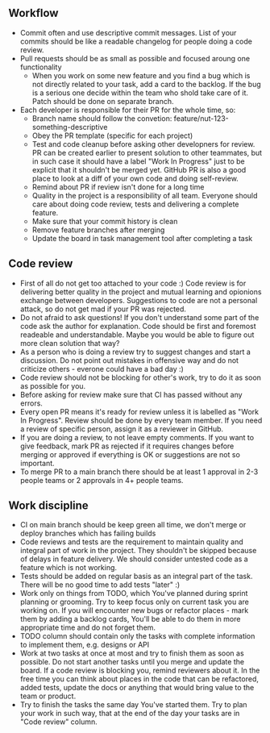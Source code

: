 ## Workflow
- Commit often and use descriptive commit messages. List of your commits should be like a readable changelog for people doing a code review.
- Pull requests should be as small as possible and focused aroung one functionality 
   - When you work on some new feature and you find a bug which is not directly related to your task, add a card to the backlog. If the bug is a serious one decide within the team who shold take care of it. Patch should be done on separate branch.
- Each developer is responsible for their PR for the whole time, so:
   - Branch name should follow the convetion: feature/nut-123-something-descriptive
   - Obey the PR template (specific for each project)
   - Test and code cleanup before asking other developners for review. PR can be created earlier to present solution to other teammates, but in such case it should have a label "Work In Progress" just to be explicit that it shouldn't be merged yet. GitHub PR is also a good place to look at a diff of your own code and doing self-review.
   - Remind about PR if review isn't done for a long time
   - Quality in the project is a responsibility of all team. Everyone should care about doing code review, tests and delivering a complete feature.
   - Make sure that your commit history is clean
   - Remove feature branches after merging
   - Update the board in task management tool after completing a task




## Code review 
- First of all do not get too attached to your code :) Code review is for delivering better quality in the project and mutual learning and opionions exchange between developers. Suggestions to code are not a personal attack, so do not get mad if your PR was rejected.
- Do not afraid to ask questions! If you don't understand some part of the code ask the author for explanation. Code should be first and foremost readeable and understandable. Maybe you would be able to figure out more clean solution that way?
- As a person who is doing a review try to suggest changes and start a discussion. Do not point out mistakes in offensive way and do not criticize others - everone could have a bad day :)
- Code review should not be blocking for other's work, try to do it as soon as possible for you.
- Before asking for review make sure that CI has passed without any errors.
- Every open PR means it's ready for review unless it is labelled as "Work In Progress". Review should be done by every team member. If you need a review of specific person, assign it as a reviewer in GitHub.
- If you are doing a review, to not leave empty comments. If you want to give feedback, mark PR as rejected if it requires changes before merging or approved if everything is OK or suggestions are not so important.
- To merge PR to a main branch there should be at least 1 approval in 2-3 people teams or 2 approvals in 4+ people teams.




## Work discipline
- CI on main branch should be keep green all time, we don't merge or deploy branches which has failing builds
- Code reviews and tests are the requirement to maintain quality and integral part of work in the project. They shouldn't be skipped because of delays in feature delivery. We should consider untested code as a feature which is not working.
- Tests should be added on regular basis as an integral part of the task. There will be no good time to add tests "later" :)
- Work only on things from TODO, which You've planned during sprint planning or grooming. Try to keep focus only on current task you are working on. If you will encounter new bugs or refactor places - mark them by adding a backlog cards, You'll be able to do them in more appropriate time and do not forget them.
- TODO column should contain only the tasks with complete information to implement them, e.g. designs or API
- Work at two tasks at once at most and try to finish them as soon as possible. Do not start another tasks until you merge and update the board. If a code review is blocking you, remind reviewers about it. In the free time you can think about places in the code that can be refactored, added tests, update the docs or anything that would bring value to the team or product. 
- Try to finish the tasks the same day You've started them. Try to plan your work in such way, that at the end of the day your tasks are in "Code review" column.


